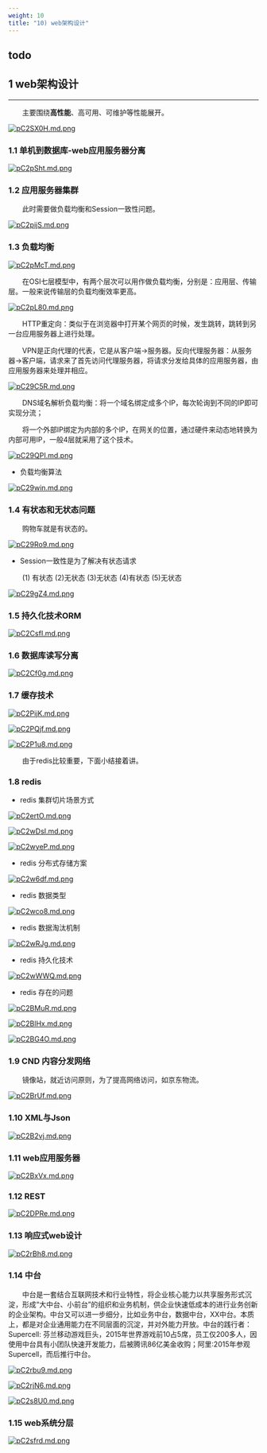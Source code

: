```yaml
---
weight: 10
title: "10) web架构设计"
---
```


## todo

## 1 web架构设计

---

&emsp;&emsp;主要围绕**高性能**、高可用、可维护等性能展开。

[![pC2SX0H.md.png](https://s1.ax1x.com/2023/07/09/pC2SX0H.md.png)](https://imgse.com/i/pC2SX0H)

### 1.1 单机到数据库-web应用服务器分离

[![pC2pSht.md.png](https://s1.ax1x.com/2023/07/09/pC2pSht.md.png)](https://imgse.com/i/pC2pSht)

### 1.2 应用服务器集群

&emsp;&emsp;此时需要做负载均衡和Session一致性问题。

[![pC2pijS.md.png](https://s1.ax1x.com/2023/07/09/pC2pijS.md.png)](https://imgse.com/i/pC2pijS)

### 1.3 负载均衡

[![pC2pMcT.md.png](https://s1.ax1x.com/2023/07/09/pC2pMcT.md.png)](https://imgse.com/i/pC2pMcT)

&emsp;&emsp;在OSI七层模型中，有两个层次可以用作做负载均衡，分别是：应用层、传输层。一般来说传输层的负载均衡效率更高。

[![pC2pL80.md.png](https://s1.ax1x.com/2023/07/09/pC2pL80.md.png)](https://imgse.com/i/pC2pL80)

&emsp;&emsp;HTTP重定向：类似于在浏览器中打开某个网页的时候，发生跳转，跳转到另一台应用服务器上进行处理。

&emsp;&emsp;VPN是正向代理的代表，它是从客户端->服务器。反向代理服务器：从服务器->客户端，请求来了首先访问代理服务器，将请求分发给具体的应用服务器，由应用服务器来处理并相应。

[![pC29C5R.md.png](https://s1.ax1x.com/2023/07/09/pC29C5R.md.png)](https://imgse.com/i/pC29C5R)

&emsp;&emsp;DNS域名解析负载均衡：将一个域名绑定成多个IP，每次轮询到不同的IP即可实现分流；

&emsp;&emsp;将一个外部IP绑定为内部的多个IP，在网关的位置，通过硬件来动态地转换为内部可用IP，一般4层就采用了这个技术。

[![pC29QPI.md.png](https://s1.ax1x.com/2023/07/09/pC29QPI.md.png)](https://imgse.com/i/pC29QPI)

- 负载均衡算法

[![pC29win.md.png](https://s1.ax1x.com/2023/07/09/pC29win.md.png)](https://imgse.com/i/pC29win)

### 1.4 有状态和无状态问题

&emsp;&emsp;购物车就是有状态的。

[![pC29Ro9.md.png](https://s1.ax1x.com/2023/07/09/pC29Ro9.md.png)](https://imgse.com/i/pC29Ro9)

- Session一致性是为了解决有状态请求

&emsp;&emsp;(1) 有状态 (2)无状态 (3)无状态 (4)有状态 (5)无状态

[![pC29gZ4.md.png](https://s1.ax1x.com/2023/07/09/pC29gZ4.md.png)](https://imgse.com/i/pC29gZ4)

### 1.5 持久化技术ORM

[![pC2CsfI.md.png](https://s1.ax1x.com/2023/07/09/pC2CsfI.md.png)](https://imgse.com/i/pC2CsfI)

### 1.6 数据库读写分离

[![pC2Cf0g.md.png](https://s1.ax1x.com/2023/07/09/pC2Cf0g.md.png)](https://imgse.com/i/pC2Cf0g)

### 1.7 缓存技术

[![pC2PijK.md.png](https://s1.ax1x.com/2023/07/09/pC2PijK.md.png)](https://imgse.com/i/pC2PijK)

[![pC2PQjf.md.png](https://s1.ax1x.com/2023/07/09/pC2PQjf.md.png)](https://imgse.com/i/pC2PQjf)

[![pC2P1u8.md.png](https://s1.ax1x.com/2023/07/09/pC2P1u8.md.png)](https://imgse.com/i/pC2P1u8)

&emsp;&emsp;由于redis比较重要，下面小结接着讲。

### 1.8 redis

- redis 集群切片场景方式

[![pC2ertO.md.png](https://s1.ax1x.com/2023/07/09/pC2ertO.md.png)](https://imgse.com/i/pC2ertO)

[![pC2wDsI.md.png](https://s1.ax1x.com/2023/07/10/pC2wDsI.md.png)](https://imgse.com/i/pC2wDsI)

[![pC2wyeP.md.png](https://s1.ax1x.com/2023/07/10/pC2wyeP.md.png)](https://imgse.com/i/pC2wyeP)

- redis 分布式存储方案

[![pC2w6df.md.png](https://s1.ax1x.com/2023/07/10/pC2w6df.md.png)](https://imgse.com/i/pC2w6df)

- redis 数据类型

[![pC2wco8.md.png](https://s1.ax1x.com/2023/07/10/pC2wco8.md.png)](https://imgse.com/i/pC2wco8)

- redis 数据淘汰机制

[![pC2wRJg.md.png](https://s1.ax1x.com/2023/07/10/pC2wRJg.md.png)](https://imgse.com/i/pC2wRJg)

- redis 持久化技术

[![pC2wWWQ.md.png](https://s1.ax1x.com/2023/07/10/pC2wWWQ.md.png)](https://imgse.com/i/pC2wWWQ)

- redis 存在的问题

[![pC2BMuR.md.png](https://s1.ax1x.com/2023/07/10/pC2BMuR.md.png)](https://imgse.com/i/pC2BMuR)

[![pC2BlHx.md.png](https://s1.ax1x.com/2023/07/10/pC2BlHx.md.png)](https://imgse.com/i/pC2BlHx)

[![pC2BG4O.md.png](https://s1.ax1x.com/2023/07/10/pC2BG4O.md.png)](https://imgse.com/i/pC2BG4O)

### 1.9 CND 内容分发网络

&emsp;&emsp;镜像站，就近访问原则，为了提高网络访问，如京东物流。

[![pC2BrUf.md.png](https://s1.ax1x.com/2023/07/10/pC2BrUf.md.png)](https://imgse.com/i/pC2BrUf)

### 1.10 XML与Json

[![pC2B2vj.md.png](https://s1.ax1x.com/2023/07/10/pC2B2vj.md.png)](https://imgse.com/i/pC2B2vj)

### 1.11 web应用服务器

[![pC2BxVx.md.png](https://s1.ax1x.com/2023/07/10/pC2BxVx.md.png)](https://imgse.com/i/pC2BxVx)

### 1.12 REST

[![pC2DPRe.md.png](https://s1.ax1x.com/2023/07/10/pC2DPRe.md.png)](https://imgse.com/i/pC2DPRe)

### 1.13 响应式web设计

[![pC2rBh8.md.png](https://s1.ax1x.com/2023/07/10/pC2rBh8.md.png)](https://imgse.com/i/pC2rBh8)

### 1.14 中台

&emsp;&emsp;中台是一套结合互联网技术和行业特性，将企业核心能力以共享服务形式沉淀，形成“大中台、小前台”的组织和业务机制，供企业快速低成本的进行业务创新的企业架构。中台又可以进一步细分，比如业务中台，数据中台，XX中台。本质上，都是对企业通用能力在不同层面的沉淀，并对外能力开放。中台的践行者：Supercell: 芬兰移动游戏巨头，2015年世界游戏前10占5席，员工仅200多人，因使用中台具有小团队快速开发能力，后被腾讯86亿美金收购；阿里:2015年参观Supercell，而后推行中台。

[![pC2rbu9.md.png](https://s1.ax1x.com/2023/07/10/pC2rbu9.md.png)](https://imgse.com/i/pC2rbu9)

[![pC2rjN6.md.png](https://s1.ax1x.com/2023/07/10/pC2rjN6.md.png)](https://imgse.com/i/pC2rjN6)

[![pC2s8U0.md.png](https://s1.ax1x.com/2023/07/10/pC2s8U0.md.png)](https://imgse.com/i/pC2s8U0)

### 1.15 web系统分层

[![pC2sfrd.md.png](https://s1.ax1x.com/2023/07/10/pC2sfrd.md.png)](https://imgse.com/i/pC2sfrd)
